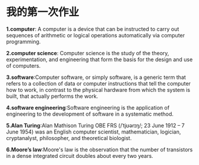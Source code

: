 # 我的第一次作业
**1.computer**:  A computer is a device that can be instructed to carry out sequences of arithmetic or logical operations automatically via computer programming. 


**2.computer science**: Computer science is the study of the theory, experimentation, and engineering that form the basis for the design and use of computers. 


**3.software**:Computer software, or simply software, is a generic term that refers to a collection of data or computer instructions that tell the computer how to work, in contrast to the physical hardware from which the system is built, that actually performs the work.

**4.software engineering**:Software engineering is the application of engineering to the development of software in a systematic method.

**5.Alan Turing**:Alan Mathison Turing OBE FRS (/ˈtjʊərɪŋ/; 23 June 1912 – 7 June 1954) was an English computer scientist, mathematician, logician, cryptanalyst, philosopher, and theoretical biologist.

**6.Moore’s law**:Moore's law is the observation that the number of transistors in a dense integrated circuit doubles about every two years. 



